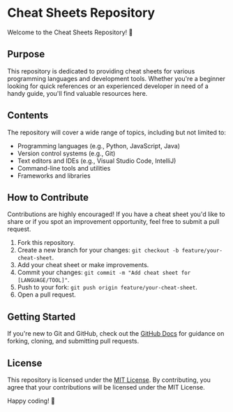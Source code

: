 # Cheat Sheets Repository

Welcome to the Cheat Sheets Repository! 👋

## Purpose

This repository is dedicated to providing cheat sheets for various programming languages and development tools. Whether you're a beginner looking for quick references or an experienced developer in need of a handy guide, you'll find valuable resources here.

## Contents

The repository will cover a wide range of topics, including but not limited to:

- Programming languages (e.g., Python, JavaScript, Java)
- Version control systems (e.g., Git)
- Text editors and IDEs (e.g., Visual Studio Code, IntelliJ)
- Command-line tools and utilities
- Frameworks and libraries

## How to Contribute

Contributions are highly encouraged! If you have a cheat sheet you'd like to share or if you spot an improvement opportunity, feel free to submit a pull request.

1. Fork this repository.
2. Create a new branch for your changes: `git checkout -b feature/your-cheat-sheet`.
3. Add your cheat sheet or make improvements.
4. Commit your changes: `git commit -m "Add cheat sheet for [LANGUAGE/TOOL]"`.
5. Push to your fork: `git push origin feature/your-cheat-sheet`.
6. Open a pull request.

## Getting Started

If you're new to Git and GitHub, check out the [GitHub Docs](https://docs.github.com/en/get-started) for guidance on forking, cloning, and submitting pull requests.

## License

This repository is licensed under the [MIT License](LICENSE.md). By contributing, you agree that your contributions will be licensed under the MIT License.

Happy coding! 🚀
